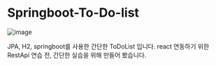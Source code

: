 # Springboot-To-Do-list
![image](https://github.com/hellokms8828/Springboot-To-Do-list/assets/66521935/d5da2efc-fa84-4405-97a8-8ab338a919be)

JPA, H2, springboot를 사용한 간단한 ToDoList 입니다.
react 연동하기 위한 RestApi 연습 전, 간단한 실습을 위해 만들어 봤습니다.
